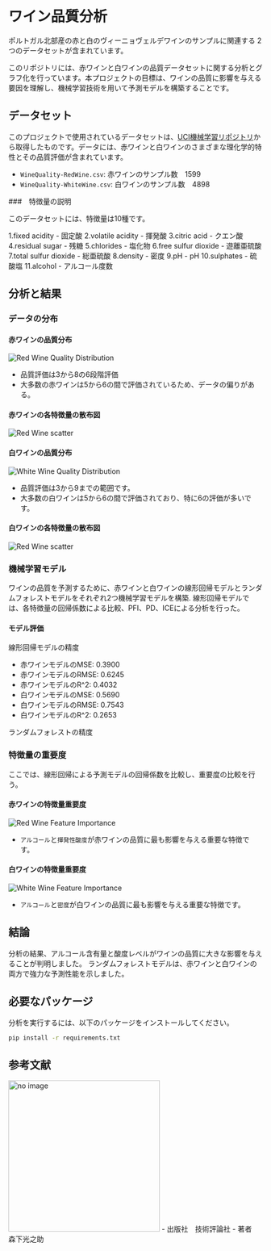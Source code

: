 # ワイン品質分析

ポルトガル北部産の赤と白のヴィーニョヴェルデワインのサンプルに関連する 2 つのデータセットが含まれています。

このリポジトリには、赤ワインと白ワインの品質データセットに関する分析とグラフ化を行っています。本プロジェクトの目標は、ワインの品質に影響を与える要因を理解し、機械学習技術を用いて予測モデルを構築することです。

## データセット

このプロジェクトで使用されているデータセットは、[UCI機械学習リポジトリ](https://archive.ics.uci.edu/ml/datasets/Wine+Quality)から取得したものです。データには、赤ワインと白ワインのさまざまな理化学的特性とその品質評価が含まれています。

- `WineQuality-RedWine.csv`: 赤ワインのサンプル数　1599
- `WineQuality-WhiteWine.csv`: 白ワインのサンプル数　4898
  
###　特徴量の説明

このデータセットには、特徴量は10種です。

1.fixed acidity - 固定酸
2.volatile acidity - 揮発酸
3.citric acid - クエン酸
4.residual sugar - 残糖
5.chlorides - 塩化物
6.free sulfur dioxide - 遊離亜硫酸
7.total sulfur dioxide - 総亜硫酸
8.density - 密度
9.pH - pH
10.sulphates - 硫酸塩
11.alcohol - アルコール度数

## 分析と結果

### データの分布

#### 赤ワインの品質分布
![Red Wine Quality Distribution](./images/red_wine_quality_distribution.png)

- 品質評価は3から8の6段階評価
- 大多数の赤ワインは5から6の間で評価されているため、データの偏りがある。

#### 赤ワインの各特徴量の散布図

![Red Wine scatter](./images/red_wine_scatter_plot.png)

#### 白ワインの品質分布
![White Wine Quality Distribution](./images/white_wine_quality_distribution.png)

- 品質評価は3から9までの範囲です。
- 大多数の白ワインは5から6の間で評価されており、特に6の評価が多いです。

#### 白ワインの各特徴量の散布図
![Red Wine scatter](./images/white_wine_scatter_plot.png)

### 機械学習モデル

ワインの品質を予測するために、赤ワインと白ワインの線形回帰モデルとランダムフォレストモデルをそれぞれ2つ機械学習モデルを構築.
線形回帰モデルでは、各特徴量の回帰係数による比較、PFI、PD、ICEによる分析を行った。

#### モデル評価

線形回帰モデルの精度
- 赤ワインモデルのMSE: 0.3900
- 赤ワインモデルのRMSE: 0.6245
- 赤ワインモデルのR^2: 0.4032
- 白ワインモデルのMSE: 0.5690
- 白ワインモデルのRMSE: 0.7543
- 白ワインモデルのR^2: 0.2653

ランダムフォレストの精度



### 特徴量の重要度

ここでは、線形回帰による予測モデルの回帰係数を比較し、重要度の比較を行う。

#### 赤ワインの特徴量重要度
![Red Wine Feature Importance](./result/red_wine_regression_coefficients.png)

- `アルコール`と`揮発性酸度`が赤ワインの品質に最も影響を与える重要な特徴です。

#### 白ワインの特徴量重要度
![White Wine Feature Importance](./result/white_wine_regression_coefficients.png)

- `アルコール`と`密度`が白ワインの品質に最も影響を与える重要な特徴です。

## 結論

分析の結果、アルコール含有量と酸度レベルがワインの品質に大きな影響を与えることが判明しました。
ランダムフォレストモデルは、赤ワインと白ワインの両方で強力な予測性能を示しました。

## 必要なパッケージ

分析を実行するには、以下のパッケージをインストールしてください。

```bash
pip install -r requirements.txt
```

## 参考文献
<img src="./images/book1.png" alt="no image" width="300"/>
- 出版社　技術評論社
- 著者　森下光之助

